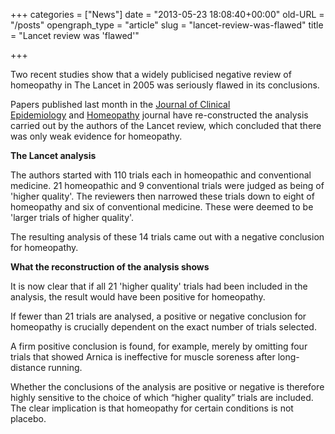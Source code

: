 +++
categories = ["News"]
date = "2013-05-23 18:08:40+00:00"
old-URL = "/posts"
opengraph_type = "article"
slug = "lancet-review-was-flawed"
title = "Lancet review was 'flawed'"

+++

Two recent studies show that a widely publicised negative review of homeopathy in The Lancet in 2005 was seriously flawed in its conclusions.

Papers published last month in the [Journal of Clinical Epidemiology](http://dx.doi.org/10.1016/j.jclinepi.2008.06.015) and [Homeopathy](http://dx.doi.org/10.1016/j.homp.2008.09.008) journal have re-constructed the analysis carried out by the authors of the Lancet review, which concluded that there was only weak evidence for homeopathy.

**The Lancet analysis**

The authors started with 110 trials each in homeopathic and conventional medicine. 21 homeopathic and 9 conventional trials were judged as being of 'higher quality'. The reviewers then narrowed these trials down to eight of homeopathy and six of conventional medicine. These were deemed to be 'larger trials of higher quality'.

The resulting analysis of these 14 trials came out with a negative conclusion for homeopathy.

**What the reconstruction of the analysis shows**

It is now clear that if all 21 'higher quality' trials had been included in the analysis, the result would have been positive for homeopathy.

If fewer than 21 trials are analysed, a positive or negative conclusion for homeopathy is crucially dependent on the exact number of trials selected.

A firm positive conclusion is found, for example, merely by omitting four trials that showed Arnica is ineffective for muscle soreness after long-distance running.

Whether the conclusions of the analysis are positive or negative is therefore highly sensitive to the choice of which “higher quality” trials are included. The clear implication is that homeopathy for certain conditions is not placebo.

